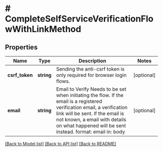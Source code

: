# # CompleteSelfServiceVerificationFlowWithLinkMethod

## Properties

Name | Type | Description | Notes
------------ | ------------- | ------------- | -------------
**csrf_token** | **string** | Sending the anti-csrf token is only required for browser login flows. | [optional]
**email** | **string** | Email to Verify  Needs to be set when initiating the flow. If the email is a registered verification email, a verification link will be sent. If the email is not known, a email with details on what happened will be sent instead.  format: email in: body | [optional]

[[Back to Model list]](../../README.md#models) [[Back to API list]](../../README.md#endpoints) [[Back to README]](../../README.md)
